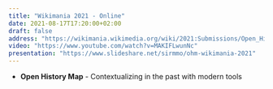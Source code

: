 ```yaml
---
title: "Wikimania 2021 - Online"
date: 2021-08-17T17:20:00+02:00
draft: false
address: "https://wikimania.wikimedia.org/wiki/2021:Submissions/Open_History_Map-Contextualizing_in_the_past_with_modern_tools"
video: "https://www.youtube.com/watch?v=MAKIFLwunNc"
presentation: "https://www.slideshare.net/sirmmo/ohm-wikimania-2021"
---
```


* **Open History Map** - Contextualizing in the past with modern tools

